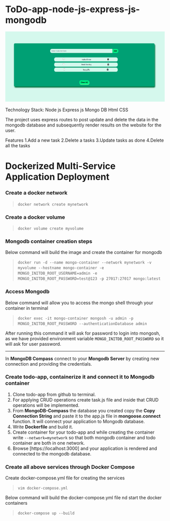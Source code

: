# ToDo-app-node-js-express-js-mongodb

![](screenshots/wallpaper.png)

Technology Stack:
Node js
Express js
Mongo DB
Html
CSS

The project uses express routes to post update and delete the data in the mongodb database and subsequently render results on the website for the user.

Features
1.Add a new task
2.Delete a tasks
3.Update tasks as done
4.Delete all the tasks

# Dockerized Multi-Service Application Deployment

### Create a docker network

> `docker network create mynetwork`

### Create a docker volume

> `docker volume create myvolume`

### Mongodb container creation steps

Below command will build the image and create the container for mongodb

> `docker run -d --name mongo-container --network mynetwork -v myvolume --hostname mongo-container -e MONGO_INITDB_ROOT_USERNAME=admin -e MONGO_INITDB_ROOT_PASSWORD=test@123 -p 27017:27017 mongo:latest`

### Access Mongodb

Below command will allow you to access the mongo shell through your container in terminal

> `docker exec -it mongo-container mongosh -u admin -p MONGO_INITDB_ROOT_PASSWORD --authenticationDatabase admin`

After running this command it will ask for password to login into mongosh, as we have provided environment variable `MONGO_INITDB_ROOT_PASSWORD` so it will ask for user password.

---

In **MongoDB Compass** connect to your **Mongodb Server** by creating new connection and providing the credentials.

### Create todo-app, containerize it and connect it to Mongodb container

1. Clone todo-app from github to terminal.
2. For applying CRUD operations create task.js file and inside that CRUD operations will be implemented.
3. From **MongoDB-Compass** the database you created copy the **Copy Connection String** and paste it to the app.js file in **mongoose.connect** function. It will connect your application to Mongodb database.
4. Write **Dockerfile** and build it.
5. Create container for your todo-app and while creating the container write `--network=mynetwork` so that both mongodb container and todo container are both in one network.
6. Browse [https://localhost:3000] and your application is rendered and connected to the mongodb database.

### Create all above services through Docker Compose

Create docker-compose.yml file for creating the services
> `vim docker-compose.yml`

Below command will build the docker-compose.yml file nd start the docker containers
> `docker-compose up --build`

